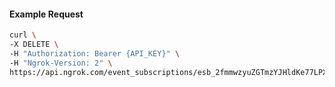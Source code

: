 <!-- Code generated for API Clients. DO NOT EDIT. -->

#### Example Request

```bash
curl \
-X DELETE \
-H "Authorization: Bearer {API_KEY}" \
-H "Ngrok-Version: 2" \
https://api.ngrok.com/event_subscriptions/esb_2fmmwzyuZGTmzYJHldKe77LPXqF/sources/ip_policy_updated.v0
```

